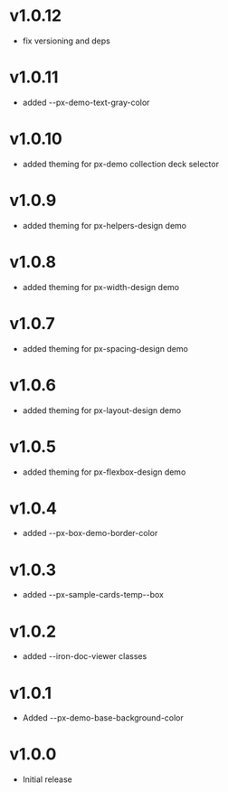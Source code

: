 v1.0.12
==================
* fix versioning and deps

v1.0.11
==================
* added --px-demo-text-gray-color

v1.0.10
==================
* added theming for px-demo collection deck selector

v1.0.9
==================
* added theming for px-helpers-design demo

v1.0.8
==================
* added theming for px-width-design demo

v1.0.7
==================
* added theming for px-spacing-design demo

v1.0.6
==================
* added theming for px-layout-design demo

v1.0.5
==================
* added theming for px-flexbox-design demo

v1.0.4
==================
* added --px-box-demo-border-color

v1.0.3
==================
* added --px-sample-cards-temp--box

v1.0.2
==================
* added --iron-doc-viewer classes

v1.0.1
==================
* Added --px-demo-base-background-color

v1.0.0
==================
* Initial release
